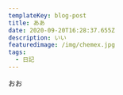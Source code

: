```yaml
---
templateKey: blog-post
title: ああ
date: 2020-09-20T16:28:37.655Z
description: いい
featuredimage: /img/chemex.jpg
tags:
  - 日記
---
```

おお